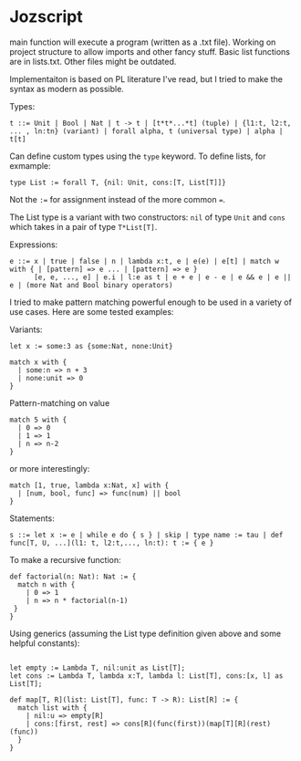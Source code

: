 # Jozscript

main function will execute a program (written as a .txt file). Working on project structure to allow imports and other fancy stuff.
Basic list functions are in lists.txt. Other files might be outdated.

Implementaiton is based on PL literature I've read, but I tried to make the syntax as modern as possible.

Types:
```
t ::= Unit | Bool | Nat | t -> t | [t*t*...*t] (tuple) | {l1:t, l2:t, ... , ln:tn} (variant) | forall alpha, t (universal type) | alpha | t[t]
```

Can define custom types using the `type` keyword. To define lists, for exmample:

`type List := forall T, {nil: Unit, cons:[T, List[T]]}`

Not the `:=` for assignment instead of the more common `=`.

The List type is a variant with two constructors: `nil` of type `Unit` and `cons` which takes in a pair of type `T*List[T]`.

Expressions:
```
e ::= x | true | false | n | lambda x:t, e | e(e) | e[t] | match w with { | [pattern] => e ... | [pattern] => e }
      [e, e, ..., e] | e.i | l:e as t | e + e | e - e | e && e | e || e | (more Nat and Bool binary operators)
```
      
I tried to make pattern matching powerful enough to be used in a variety of use cases. Here are some tested examples:

Variants:

```
let x := some:3 as {some:Nat, none:Unit} 

match x with {
  | some:n => n + 3
  | none:unit => 0
}
```

Pattern-matching on value

```
match 5 with {
  | 0 => 0
  | 1 => 1
  | n => n-2
}
```

or more interestingly:

```
match [1, true, lambda x:Nat, x] with {
  | [num, bool, func] => func(num) || bool
}
```

Statements:
```
s ::= let x := e | while e do { s } | skip | type name := tau | def func[T, U, ...](l1: t, l2:t,..., ln:t): t := { e }
```

To make a recursive function:

```
def factorial(n: Nat): Nat := {
  match n with {
    | 0 => 1
    | n => n * factorial(n-1)
 }
}
```

Using generics (assuming the List type definition given above and some helpful constants):

```

let empty := Lambda T, nil:unit as List[T];
let cons := Lambda T, lambda x:T, lambda l: List[T], cons:[x, l] as List[T];

def map[T, R](list: List[T], func: T -> R): List[R] := {
  match list with {
    | nil:u => empty[R]
    | cons:[first, rest] => cons[R](func(first))(map[T][R](rest)(func))
  }
}
```
    
      
 
